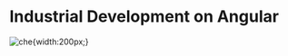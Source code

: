 # Industrial Development on Angular

![che](https://user-images.githubusercontent.com/43171309/216756595-231eb5e8-5990-4783-8466-485eab67070a.png){width:200px;}
